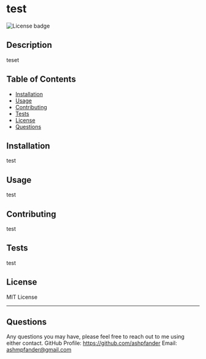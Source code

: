 # test
  ![License badge](https://img.shields.io/badge/license-MIT_License-blue)

  ## Description

  teset

  ## Table of Contents

  - [Installation](#installation)
  - [Usage](#usage)
  - [Contributing](#contributing)
  - [Tests](#tests)
  - [License](#license)
  - [Questions](#questions)

  ## Installation

  test

  ## Usage

  test

  ## Contributing

  test

  ## Tests

  test

  ## License
  MIT License

  ---

  ## Questions

  Any questions you may have, please feel free to reach out to me using either contact.
  GitHub Profile: https://github.com/ashpfander
  Email: ashmpfander@gmail.com
